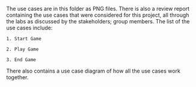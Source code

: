 The use cases are in this folder as PNG files. 
There is also a review report containing the use cases that were considered for this project, all through the labs as discussed by the stakeholders; group members.
The list of the use cases include:

	1. Start Game
	
	2. Play Game
	
	3. End Game

There also contains a use case diagram of how all the use cases work together.
